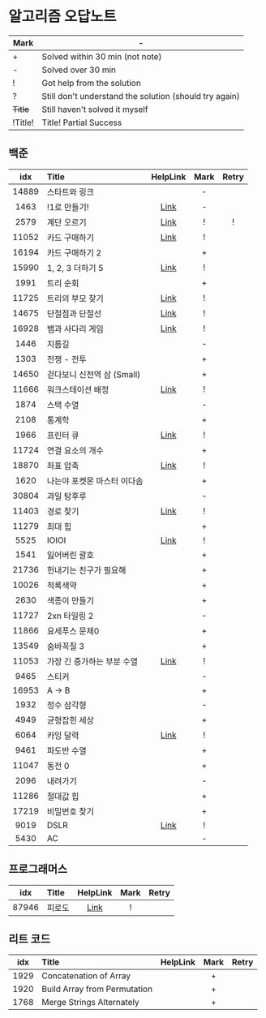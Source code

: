# 알고리즘 오답노트

| Mark	     | -                                                      |
|-----------|--------------------------------------------------------|
| +	        | Solved within 30 min (not note)                        |
| -         | Solved over 30 min                                     |
| !         | 	Got help from the solution                            |
| ?         | Still don't understand the solution (should try again) |
| ~~Title~~ | 	Still haven't solved it myself                        |
| !Title!   | Title!	Partial Success                                 |

## 백준
|  idx  | Title              |                                                                                                     HelpLink                                                                                                     | Mark | Retry |
|:-----:|:-------------------|:----------------------------------------------------------------------------------------------------------------------------------------------------------------------------------------------------------------:|:----:|:-----:|
| 14889 | 스타트와 링크            |                                                                                                                                                                                                                  |  -   |       |
| 1463  | !1로 만들기!           |                                                                                [Link](https://www.acmicpc.net/board/view/132733)                                                                                 |  -   |       |
| 2579  | 계단 오르기             |               [Link](https://velog.io/@hyuntall/%EB%B0%B1%EC%A4%80-2579%EB%B2%88-%EA%B3%84%EB%8B%A8-%EC%98%A4%EB%A5%B4%EA%B8%B0-%EB%AC%B8%EC%A0%9C-%ED%92%80%EC%9D%B4-%ED%8C%8C%EC%9D%B4%EC%8D%AC)               |  !   |   !   |
| 11052 | 카드 구매하기            |                                                                                    [Link](https://jyeonnyang2.tistory.com/56)                                                                                    |  !   |       |
| 16194 | 카드 구매하기 2          |                                                                                                                                                                                                                  |  +   |       |
| 15990 | 1, 2, 3 더하기 5      |                                                                                    [Link](https://jdselectron.tistory.com/71)                                                                                    |  !   |       |
| 1991  | 트리 순회              |                                                                                                                                                                                                                  |  +   |       |
| 11725 | 트리의 부모 찾기          |                                   [Link](https://pottatt0.tistory.com/entry/%EB%B0%B1%EC%A4%80-11725-python-%ED%8A%B8%EB%A6%AC%EC%9D%98-%EB%B6%80%EB%AA%A8-%EC%B0%BE%EA%B8%B0)                                   |  !   |       |
| 14675 | 단절점과 단절선           |                                [Link](https://littlesam95.tistory.com/entry/BOJGold-5-%EB%B0%B1%EC%A4%80-14675-%EB%8B%A8%EC%A0%88%EC%A0%90%EA%B3%BC-%EB%8B%A8%EC%A0%88%EC%84%A0C)                                |  !   |       |
| 16928 | 뱀과 사다리 게임          |                                                                                    [Link](https://data-flower.tistory.com/82)                                                                                    |  !   |       |
| 1446  | 지름길                |                                                                                                                                                                                                                  |  -   |       |
| 1303  | 전쟁 - 전투            |                                                                                                                                                                                                                  |  +   |       |
| 14650 | 걷다보니 신천역 삼 (Small) |                                                                                                                                                                                                                  |  +   |       |
| 11666 | 워크스테이션 배정          |                                          [Link](https://youngmon.tistory.com/entry/BOJ-11666-%EC%9B%8C%ED%81%AC%EC%8A%A4%ED%85%8C%EC%9D%B4%EC%85%98-%EB%B0%B0%EC%A0%95)                                          |  !   |       |
| 1874  | 스택 수열              |                                                                                                                                                                                                                  |  -   |       |
| 2108  | 통계학                |                                                                                                                                                                                                                  |  +   |       |
| 1966  | 프린터 큐              |                                                                                      [Link](https://116116.tistory.com/36)                                                                                       |  !   |       |
| 11724 | 연결 요소의 개수          |                                                                                                                                                                                                                  |  +   |       |
| 18870 | 좌표 압축              |                                             [Link](https://velog.io/@zinu/%EB%B0%B1%EC%A4%80-18870-%EC%A2%8C%ED%91%9C-%EC%95%95%EC%B6%95%ED%8C%8C%EC%9D%B4%EC%8D%AC)                                             |  !   |       |
| 1620  | 나는야 포켓몬 마스터 이다솜    |                                                                                                                                                                                                                  |  +   |       |
| 30804 | 과일 탕후루             |                                                                                                                                                                                                                  |  -   |       |
| 11403 | 경로 찾기              |                                                                                   [Link](https://whitehairhan.tistory.com/333)                                                                                   |  !   |       |
| 11279 | 최대 힙               |                                                                                                                                                                                                                  |  +   |       |
| 5525  | IOIOI              |                                                                                    [Link](https://black-hair.tistory.com/135)                                                                                    |  !   |       |
| 1541  | 잃어버린 괄호            |                                                                                                                                                                                                                  |  +   |       |
| 21736 | 헌내기는 친구가 필요해       |                                                                                                                                                                                                                  |  +   |       |
| 10026 | 적록색약               |                                                                                                                                                                                                                  |  +   |       |
| 2630  | 색종이 만들기            |                                                                                                                                                                                                                  |  +   |       |
| 11727 | 2xn 타일링 2          |                                                                                                                                                                                                                  |  -   |       |
| 11866 | 요세푸스 문제0           |                                                                                                                                                                                                                  |  +   |       |
| 13549 | 숨바꼭질 3             |                                                                                                                                                                                                                  |  +   |       |
| 11053 | 가장 긴 증가하는 부분 수열    | [Link](https://thingjin.tistory.com/entry/%EB%B0%B1%EC%A4%80-11053%EB%B2%88-%EA%B0%80%EC%9E%A5-%EA%B8%B4-%EC%A6%9D%EA%B0%80%ED%95%98%EB%8A%94-%EB%B6%80%EB%B6%84-%EC%88%98%EC%97%B4-%ED%8C%8C%EC%9D%B4%EC%8D%AC) |  !   |       |
| 9465  | 스티커                |                                                                                                                                                                                                                  |  -   |       |
| 16953 | A -> B             |                                                                                                                                                                                                                  |  +   |       |
| 1932  | 정수 삼각형             |                                                                                                                                                                                                                  |  -   |       |
| 4949  | 균형잡힌 세상            |                                                                                                                                                                                                                  |  +   |       |
| 6064  | 카잉 달력              |                                                                                     [Link](https://ji-gwang.tistory.com/249)                                                                                     |  !   |       |
| 9461  | 파도반 수열             |                                                                                                                                                                                                                  |  +   |       |
| 11047 | 동전 0               |                                                                                                                                                                                                                  |  +   |       |
| 2096  | 내려가기               |                                                                                                                                                                                                                  |  -   |       |
| 11286 | 절대값 힙              |                                                                                                                                                                                                                  |  +   |       |
| 17219 | 비밀번호 찾기            |                                                                                                                                                                                                                  |  +   |       |
| 9019  | DSLR               |                                                      [Link](https://velog.io/@hamsangjin/%EB%B0%B1%EC%A4%80-9019%EB%B2%88-DSLR-%ED%8C%8C%EC%9D%B4%EC%8D%AC)                                                      |  !   |       |
| 5430  | AC                 |                                                                                                                                                                                                                  |  -   |       |
## 프로그래머스
|  idx  | Title |                         HelpLink                         | Mark | Retry |
|:-----:|:------|:--------------------------------------------------------:|:----:|:-----:|
| 87946 | 피로도   | [Link](https://school.programmers.co.kr/questions/47400) |  !   |       |

## 리트 코드
| idx  | Title                        | HelpLink | Mark | Retry |
|:----:|:-----------------------------|:--------:|:----:|:-----:|
| 1929 | Concatenation of Array       |          |  +   |       | 
| 1920 | Build Array from Permutation |          |  +   |       |
| 1768 | Merge Strings Alternately    |          |  +   |       |